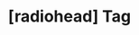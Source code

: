 ---
article_id: 0
description: List of articles under [radiohead] tag.
image: http://huntingbears.com.ve/static/img/site/mstile-310x310.png
layout: tag
slug: radiohead
title: '[radiohead] Tag'
---